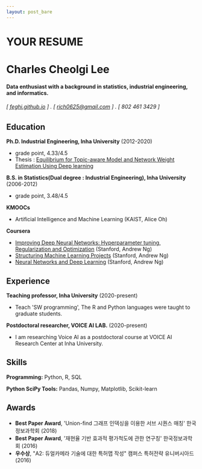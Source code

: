 ```yaml
---
layout: post_bare
---
```


# YOUR RESUME

Charles Cheolgi Lee
======

####  Data enthusiast with a background in statistics, industrial engineering, and informatics.
###### [ [feghi.github.io](http://feghi.github.io) ] . [ rich0625@gmail.com ] . [ 802 461 3429 ]


Education
---------
**Ph.D. Industrial Engineering, Inha University** (2012-2020)

- grade point, 4.33/4.5
- Thesis : [Equilibrium for Topic-aware Model and Network Weight Estimation Using Deep learning](http://www.riss.kr/search/detail/DetailView.do?p_mat_type=be54d9b8bc7cdb09&control_no=bab5b7793a6b31c3ffe0bdc3ef48d419)

**B.S. in Statistics(Dual degree : Industrial Engineering), Inha University** (2006-2012)

- grade point, 3.48/4.5

**KMOOCs**

- Artificial Intelligence and Machine Learning (KAIST, Alice Oh)

**Coursera**

- [Improving Deep Neural Networks: Hyperparameter tuning, Regularization and Optimization](https://www.coursera.org/account/accomplishments/certificate/ZFJYZ459L6UT) (Stanford, Andrew Ng)
- [Structuring Machine Learning Projects](https://www.coursera.org/account/accomplishments/certificate/MXYSPKJKVKKH) (Stanford, Andrew Ng)
- [Neural Networks and Deep Learning](
https://www.coursera.org/account/accomplishments/certificate/5E5C4V3NNC4J) (Stanford, Andrew Ng)

Experience
---------
**Teaching professor, Inha University** (2020-present)

- Teach 'SW programming', The R and Python languages were taught to graduate students.

**Postdoctoral researcher, VOICE AI LAB.** (2020-present)

- I am researching Voice AI as a postdoctoral course at VOICE AI Research Center at Inha University.

Skills
------
**Programming:** Python, R, SQL

**Python SciPy Tools:** Pandas, Numpy, Matplotlib, Scikit-learn

Awards
------
- **Best Paper Award**, 'Union-find 그래프 인덱싱을 이용한 서브 시퀀스 매칭' 한국정보과학회 (2018)
- **Best Paper Award**, '재현율 기반 효과적 평가척도에 관한 연구칭' 한국정보과학회 (2016)
- **우수상**, 	"A2: 듀얼카메라 기술에 대한 특허맵 작성" 캠퍼스 특허전략 유니버시아드 (2016)
